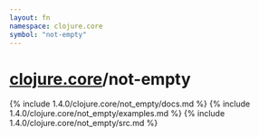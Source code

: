 ```yaml
---
layout: fn
namespace: clojure.core
symbol: "not-empty"
---
```


# [clojure.core](../)/not-empty

{% include 1.4.0/clojure.core/not_empty/docs.md %}
{% include 1.4.0/clojure.core/not_empty/examples.md %}
{% include 1.4.0/clojure.core/not_empty/src.md %}

